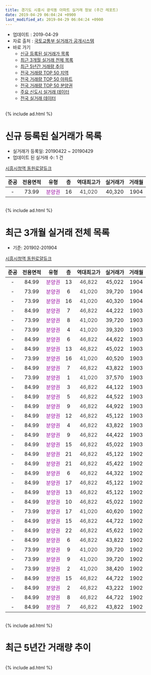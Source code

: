 ```yaml
---
title: 경기도 시흥시 광석동 아파트 실거래 정보 (주간 레포트)
date: 2019-04-29 06:04:24 +0900
last_modified_at: 2019-04-29 06:04:24 +0900
---
```


* 업데이트 : 2019-04-29
* 자료 출처 : [국토교통부 실거래가 공개시스템](http://rt.molit.go.kr)
* 바로 가기
    * [신규 등록된 실거래가 목록](#신규-등록된-실거래가-목록)
    * [최근 3개월 실거래 전체 목록](#최근-3개월-실거래-전체-목록)
    * [최근 5년간 거래량 추이](#최근-5년간-거래량-추이)
    * [전국 거래량 TOP 50 지역](https://inasie.github.io/apt-trade-info/최근-3개월-전국에서-가장-거래가-많이-발생한-지역)
    * [전국 거래량 TOP 50 아파트](https://inasie.github.io/apt-trade-info/최근-3개월-전국에서-가장-거래가-많이-발생한-아파트)
    * [전국 거래량 TOP 50 분양권](https://inasie.github.io/apt-trade-info/최근-3개월-전국에서-가장-거래가-많이-발생한-분양권)
    * [주요 신도시 실거래 데이터](https://inasie.github.io/apt-trade-info/주요-신도시)
    * [전국 실거래 데이터](https://inasie.github.io/apt-trade-info/전국)
<br>
{% include ad.html %}
<br>

# 신규 등록된 실거래가 목록
* 실거래가 등록일: 20190422 ~ 20190429
* 업데이트 된 실거래 수: 1 건


[시흥시청역 동원로얄듀크](https://search.naver.com/search.naver?query=%EA%B2%BD%EA%B8%B0%EB%8F%84+%EC%8B%9C%ED%9D%A5%EC%8B%9C+%EA%B4%91%EC%84%9D%EB%8F%99+%EC%8B%9C%ED%9D%A5%EC%8B%9C%EC%B2%AD%EC%97%AD+%EB%8F%99%EC%9B%90%EB%A1%9C%EC%96%84%EB%93%80%ED%81%AC)

|준공|전용면적|유형|층|역대최고가|실거래가|거래월|
|:---:|:---:|:---:|:---:|:---:|:---:|:---:|
|-|73.99|<span style="color:#9C11A5">분양권</span>|16|<span style="color:#444444">41,020</span>|40,320|1904|


<br>
{% include ad.html %}
<br>

# 최근 3개월 실거래 전체 목록
* 기준: 201902-201904


[시흥시청역 동원로얄듀크](https://search.naver.com/search.naver?query=%EA%B2%BD%EA%B8%B0%EB%8F%84+%EC%8B%9C%ED%9D%A5%EC%8B%9C+%EA%B4%91%EC%84%9D%EB%8F%99+%EC%8B%9C%ED%9D%A5%EC%8B%9C%EC%B2%AD%EC%97%AD+%EB%8F%99%EC%9B%90%EB%A1%9C%EC%96%84%EB%93%80%ED%81%AC)

|준공|전용면적|유형|층|역대최고가|실거래가|거래월|
|:---:|:---:|:---:|:---:|:---:|:---:|:---:|
|-|84.99|<span style="color:#9C11A5">분양권</span>|13|<span style="color:#444444">46,822</span>|45,022|1904|
|-|73.99|<span style="color:#9C11A5">분양권</span>|6|<span style="color:#444444">41,020</span>|39,720|1904|
|-|73.99|<span style="color:#9C11A5">분양권</span>|16|<span style="color:#444444">41,020</span>|40,320|1904|
|-|84.99|<span style="color:#9C11A5">분양권</span>|7|<span style="color:#444444">46,822</span>|44,222|1903|
|-|73.99|<span style="color:#9C11A5">분양권</span>|8|<span style="color:#444444">41,020</span>|39,720|1903|
|-|73.99|<span style="color:#9C11A5">분양권</span>|4|<span style="color:#444444">41,020</span>|39,320|1903|
|-|84.99|<span style="color:#9C11A5">분양권</span>|6|<span style="color:#444444">46,822</span>|44,622|1903|
|-|84.99|<span style="color:#9C11A5">분양권</span>|13|<span style="color:#444444">46,822</span>|45,022|1903|
|-|73.99|<span style="color:#9C11A5">분양권</span>|16|<span style="color:#444444">41,020</span>|40,520|1903|
|-|84.99|<span style="color:#9C11A5">분양권</span>|7|<span style="color:#444444">46,822</span>|43,822|1903|
|-|73.99|<span style="color:#9C11A5">분양권</span>|1|<span style="color:#444444">41,020</span>|37,570|1903|
|-|84.99|<span style="color:#9C11A5">분양권</span>|3|<span style="color:#444444">46,822</span>|44,122|1903|
|-|84.99|<span style="color:#9C11A5">분양권</span>|5|<span style="color:#444444">46,822</span>|44,522|1903|
|-|84.99|<span style="color:#9C11A5">분양권</span>|9|<span style="color:#444444">46,822</span>|44,922|1903|
|-|84.99|<span style="color:#9C11A5">분양권</span>|12|<span style="color:#444444">46,822</span>|45,122|1903|
|-|84.99|<span style="color:#9C11A5">분양권</span>|4|<span style="color:#444444">46,822</span>|43,822|1903|
|-|84.99|<span style="color:#9C11A5">분양권</span>|9|<span style="color:#444444">46,822</span>|44,422|1903|
|-|84.99|<span style="color:#9C11A5">분양권</span>|15|<span style="color:#444444">46,822</span>|45,022|1903|
|-|84.99|<span style="color:#9C11A5">분양권</span>|21|<span style="color:#444444">46,822</span>|45,122|1902|
|-|84.99|<span style="color:#9C11A5">분양권</span>|21|<span style="color:#444444">46,822</span>|45,422|1902|
|-|84.99|<span style="color:#9C11A5">분양권</span>|6|<span style="color:#444444">46,822</span>|44,322|1902|
|-|84.99|<span style="color:#9C11A5">분양권</span>|17|<span style="color:#444444">46,822</span>|45,122|1902|
|-|84.99|<span style="color:#9C11A5">분양권</span>|13|<span style="color:#444444">46,822</span>|45,122|1902|
|-|84.99|<span style="color:#9C11A5">분양권</span>|10|<span style="color:#444444">46,822</span>|45,022|1902|
|-|73.99|<span style="color:#9C11A5">분양권</span>|17|<span style="color:#444444">41,020</span>|40,620|1902|
|-|84.99|<span style="color:#9C11A5">분양권</span>|15|<span style="color:#444444">46,822</span>|44,722|1902|
|-|84.99|<span style="color:#9C11A5">분양권</span>|22|<span style="color:#444444">46,822</span>|45,622|1902|
|-|84.99|<span style="color:#9C11A5">분양권</span>|6|<span style="color:#444444">46,822</span>|43,822|1902|
|-|73.99|<span style="color:#9C11A5">분양권</span>|9|<span style="color:#444444">41,020</span>|39,720|1902|
|-|73.99|<span style="color:#9C11A5">분양권</span>|9|<span style="color:#444444">41,020</span>|39,720|1902|
|-|73.99|<span style="color:#9C11A5">분양권</span>|2|<span style="color:#444444">41,020</span>|38,420|1902|
|-|84.99|<span style="color:#9C11A5">분양권</span>|15|<span style="color:#444444">46,822</span>|44,722|1902|
|-|84.99|<span style="color:#9C11A5">분양권</span>|2|<span style="color:#444444">46,822</span>|43,222|1902|
|-|84.99|<span style="color:#9C11A5">분양권</span>|8|<span style="color:#444444">46,822</span>|44,722|1902|
|-|84.99|<span style="color:#9C11A5">분양권</span>|7|<span style="color:#444444">46,822</span>|43,822|1902|


<br>
{% include ad.html %}
<br>

# 최근 5년간 거래량 추이


<div style="width:100%;">
    <canvas id="deal_progress" height="200"></canvas>
</div>

<script>
new Chart(document.getElementById("deal_progress"), {
    type: 'line',
    data: {
        labels: ['201404','201405','201406','201407','201408','201409','201410','201411','201412','201501','201502','201503','201504','201505','201506','201507','201508','201509','201510','201511','201512','201601','201602','201603','201604','201605','201606','201607','201608','201609','201610','201611','201612','201701','201702','201703','201704','201705','201706','201707','201708','201709','201710','201711','201712','201801','201802','201803','201804','201805','201806','201807','201808','201809','201810','201811','201812','201901','201902','201903','201904'],
        datasets: [{
            label: '매매',
            pointRadius: 1,
            data: [0, 0, 0, 0, 0, 0, 0, 0, 0, 0, 0, 0, 0, 0, 0, 0, 0, 0, 0, 0, 0, 0, 0, 0, 0, 0, 0, 0, 0, 0, 0, 0, 0, 0, 0, 0, 0, 0, 0, 0, 0, 0, 0, 0, 0, 0, 0, 0, 0, 0, 0, 0, 0, 0, 0, 64, 90, 46, 17, 15, 3],
            borderColor: "rgba(255, 201, 14, 1)",
            backgroundColor: "rgba(255, 201, 14, 0.5)",
            fill: false,
            lineTension: 0
        },{
            label: '전월세',
            pointRadius: 1,
            data: [0, 0, 0, 0, 0, 0, 0, 0, 0, 0, 0, 0, 0, 0, 0, 0, 0, 0, 0, 0, 0, 0, 0, 0, 0, 0, 0, 0, 0, 0, 0, 0, 0, 0, 0, 0, 0, 0, 0, 0, 0, 0, 0, 0, 0, 0, 0, 0, 0, 0, 0, 0, 0, 0, 0, 0, 0, 0, 0, 0, 0],
            borderColor: "rgba(0, 141, 185, 1)",
            backgroundColor: "rgba(0, 141, 185, 0.5)",
            fill: false,
            lineTension: 0
        }
        ]
    },
    options: {
        responsive: true,
        title: {
            display: false
        },
        tooltips: {
            mode: 'index',
            intersect: false
        },
        hover: {
            mode: 'nearest',
            intersect: true
        },
        scales: {
            xAxes: [{
                display: true,
                scaleLabel: {
                    display: true,
                    labelString: '년/월'
                }
            }],
            yAxes: [{
                display: true,
                ticks: {
                    suggestedMin: 0,
                },
                scaleLabel: {
                    display: true,
                    labelString: '실거래 수'
                }
            }]
        }
    }
});

</script>


<br>
{% include ad.html %}
<br>

